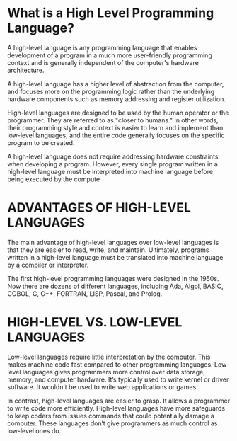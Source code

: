 # What is a High Level Programming Language?
 A high-level language is any programming language that enables development of a program in a much more user-friendly programming context and is generally independent of the computer's hardware architecture.

A high-level language has a higher level of abstraction from the computer, and focuses more on the programming logic rather than the underlying hardware components such as memory addressing and register utilization.

High-level languages are designed to be used by the human operator or the programmer. They are referred to as "closer to humans." In other words, their programming style and context is easier to learn and implement than low-level languages, and the entire code generally focuses on the specific program to be created.

A high-level language does not require addressing hardware constraints when developing a program. However, every single program written in a high-level language must be interpreted into machine language before being executed by the compute

# ADVANTAGES OF HIGH-LEVEL LANGUAGES
 The main advantage of high-level languages over low-level languages is that they are easier to read, write, and maintain. Ultimately, programs written in a high-level language must be translated into machine language by a compiler or interpreter.

The first high-level programming languages were designed in the 1950s. Now there are dozens of different languages, including Ada, Algol, BASIC, COBOL, C, C++, FORTRAN, LISP, Pascal, and Prolog.

# HIGH-LEVEL VS. LOW-LEVEL LANGUAGES
 Low-level languages require little interpretation by the computer. This makes machine code fast compared to other programming languages. Low-level languages gives programmers more control over data storage, memory, and computer hardware. It’s typically used to write kernel or driver software. It wouldn’t be used to write web applications or games.

In contrast, high-level languages are easier to grasp. It allows a programmer to write code more efficiently. High-level languages have more safeguards to keep coders from issues commands that could potentially damage a computer. These languages don’t give programmers as much control as low-level ones do.
